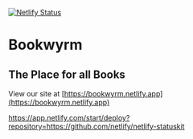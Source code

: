 [![Netlify Status](https://api.netlify.com/api/v1/badges/2824b8d5-f6de-4764-befd-3d8136496dc9/deploy-status)](https://app.netlify.com/sites/bookwyrm/deploys)

# Bookwyrm

## The Place for all Books

 View our site at [https://bookwyrm.netlify.app](https://bookwyrm.netlify.app)

https://app.netlify.com/start/deploy?repository=https://github.com/netlify/netlify-statuskit

